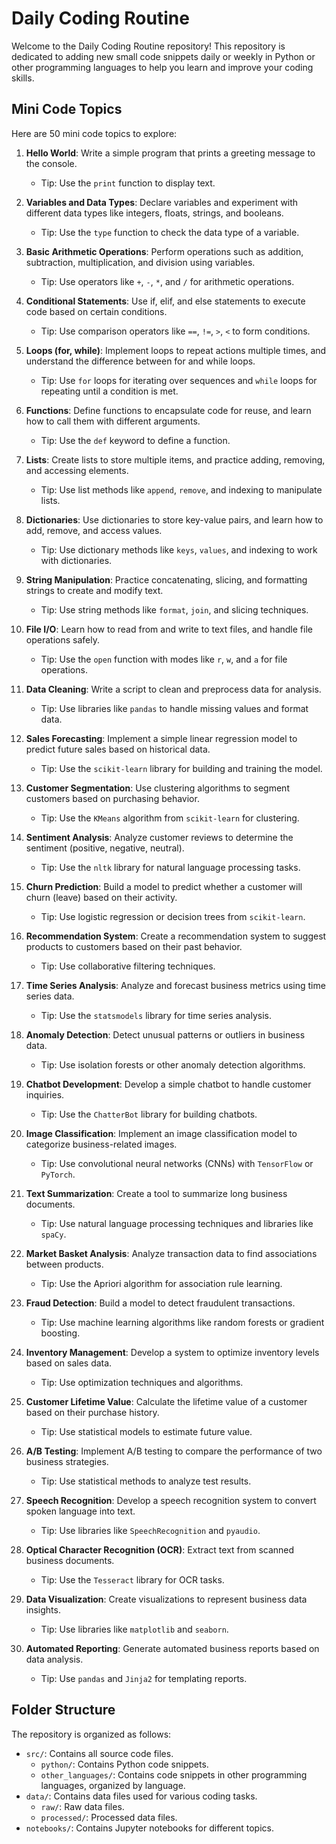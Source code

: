 # Daily Coding Routine

Welcome to the Daily Coding Routine repository! This repository is dedicated to adding new small code snippets daily or weekly in Python or other programming languages to help you learn and improve your coding skills.

## Mini Code Topics

Here are 50 mini code topics to explore:

1. **Hello World**: Write a simple program that prints a greeting message to the console.
    - Tip: Use the `print` function to display text.
2. **Variables and Data Types**: Declare variables and experiment with different data types like integers, floats, strings, and booleans.
    - Tip: Use the `type` function to check the data type of a variable.
3. **Basic Arithmetic Operations**: Perform operations such as addition, subtraction, multiplication, and division using variables.
    - Tip: Use operators like `+`, `-`, `*`, and `/` for arithmetic operations.
4. **Conditional Statements**: Use if, elif, and else statements to execute code based on certain conditions.
    - Tip: Use comparison operators like `==`, `!=`, `>`, `<` to form conditions.
5. **Loops (for, while)**: Implement loops to repeat actions multiple times, and understand the difference between for and while loops.
    - Tip: Use `for` loops for iterating over sequences and `while` loops for repeating until a condition is met.
6. **Functions**: Define functions to encapsulate code for reuse, and learn how to call them with different arguments.
    - Tip: Use the `def` keyword to define a function.
7. **Lists**: Create lists to store multiple items, and practice adding, removing, and accessing elements.
    - Tip: Use list methods like `append`, `remove`, and indexing to manipulate lists.
8. **Dictionaries**: Use dictionaries to store key-value pairs, and learn how to add, remove, and access values.
    - Tip: Use dictionary methods like `keys`, `values`, and indexing to work with dictionaries.
9. **String Manipulation**: Practice concatenating, slicing, and formatting strings to create and modify text.
    - Tip: Use string methods like `format`, `join`, and slicing techniques.
10. **File I/O**: Learn how to read from and write to text files, and handle file operations safely.
    - Tip: Use the `open` function with modes like `r`, `w`, and `a` for file operations.

11. **Data Cleaning**: Write a script to clean and preprocess data for analysis.
    - Tip: Use libraries like `pandas` to handle missing values and format data.
12. **Sales Forecasting**: Implement a simple linear regression model to predict future sales based on historical data.
    - Tip: Use the `scikit-learn` library for building and training the model.
13. **Customer Segmentation**: Use clustering algorithms to segment customers based on purchasing behavior.
    - Tip: Use the `KMeans` algorithm from `scikit-learn` for clustering.
14. **Sentiment Analysis**: Analyze customer reviews to determine the sentiment (positive, negative, neutral).
    - Tip: Use the `nltk` library for natural language processing tasks.
15. **Churn Prediction**: Build a model to predict whether a customer will churn (leave) based on their activity.
    - Tip: Use logistic regression or decision trees from `scikit-learn`.
16. **Recommendation System**: Create a recommendation system to suggest products to customers based on their past behavior.
    - Tip: Use collaborative filtering techniques.
17. **Time Series Analysis**: Analyze and forecast business metrics using time series data.
    - Tip: Use the `statsmodels` library for time series analysis.
18. **Anomaly Detection**: Detect unusual patterns or outliers in business data.
    - Tip: Use isolation forests or other anomaly detection algorithms.
19. **Chatbot Development**: Develop a simple chatbot to handle customer inquiries.
    - Tip: Use the `ChatterBot` library for building chatbots.
20. **Image Classification**: Implement an image classification model to categorize business-related images.
    - Tip: Use convolutional neural networks (CNNs) with `TensorFlow` or `PyTorch`.
21. **Text Summarization**: Create a tool to summarize long business documents.
    - Tip: Use natural language processing techniques and libraries like `spaCy`.
22. **Market Basket Analysis**: Analyze transaction data to find associations between products.
    - Tip: Use the Apriori algorithm for association rule learning.
23. **Fraud Detection**: Build a model to detect fraudulent transactions.
    - Tip: Use machine learning algorithms like random forests or gradient boosting.
24. **Inventory Management**: Develop a system to optimize inventory levels based on sales data.
    - Tip: Use optimization techniques and algorithms.
25. **Customer Lifetime Value**: Calculate the lifetime value of a customer based on their purchase history.
    - Tip: Use statistical models to estimate future value.
26. **A/B Testing**: Implement A/B testing to compare the performance of two business strategies.
    - Tip: Use statistical methods to analyze test results.
27. **Speech Recognition**: Develop a speech recognition system to convert spoken language into text.
    - Tip: Use libraries like `SpeechRecognition` and `pyaudio`.
28. **Optical Character Recognition (OCR)**: Extract text from scanned business documents.
    - Tip: Use the `Tesseract` library for OCR tasks.
29. **Data Visualization**: Create visualizations to represent business data insights.
    - Tip: Use libraries like `matplotlib` and `seaborn`.
30. **Automated Reporting**: Generate automated business reports based on data analysis.
    - Tip: Use `pandas` and `Jinja2` for templating reports.

## Folder Structure

The repository is organized as follows:

- `src/`: Contains all source code files.
    - `python/`: Contains Python code snippets.
    - `other_languages/`: Contains code snippets in other programming languages, organized by language.
- `data/`: Contains data files used for various coding tasks.
    - `raw/`: Raw data files.
    - `processed/`: Processed data files.
- `notebooks/`: Contains Jupyter notebooks for different topics.